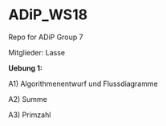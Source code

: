 # ADiP_WS18

Repo for ADiP Group 7

Mitglieder:
Lasse

__Uebung 1:__

A1) Algorithmenentwurf und Flussdiagramme

A2) Summe

A3) Primzahl
